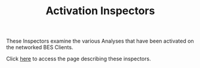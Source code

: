 ﻿---
title: Activation Inspectors
---

These Inspectors examine the various Analyses that have been activated on the networked BES Clients.

Click [here](/relevance/reference/bes-activation.html) to access the page describing these inspectors.

